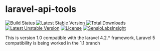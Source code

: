 laravel-api-tools
=================

[![Build Status](https://travis-ci.org/joselfonseca/laravel-api-tools.svg?branch=master)](https://travis-ci.org/joselfonseca/laravel-api-tools)
[![Latest Stable Version](https://poser.pugx.org/joselfonseca/laravel-api-tools/v/stable.svg)](https://packagist.org/packages/joselfonseca/laravel-api-tools) 
[![Total Downloads](https://poser.pugx.org/joselfonseca/laravel-api-tools/downloads.svg)](https://packagist.org/packages/joselfonseca/laravel-api-tools) 
[![Latest Unstable Version](https://poser.pugx.org/joselfonseca/laravel-api-tools/v/unstable.svg)](https://packagist.org/packages/joselfonseca/laravel-api-tools) 
[![License](https://poser.pugx.org/joselfonseca/laravel-api-tools/license.svg)](https://packagist.org/packages/joselfonseca/laravel-api-tools)
[![SensioLabsInsight](https://insight.sensiolabs.com/projects/7862ca7d-551c-4311-82dd-7349eae4e9ee/big.png)](https://insight.sensiolabs.com/projects/7862ca7d-551c-4311-82dd-7349eae4e9ee)

This is version 1.0 compatible with the laravel 4.2.* framework, Laravel 5 compatibility is being worked in the 1.1 branch 
